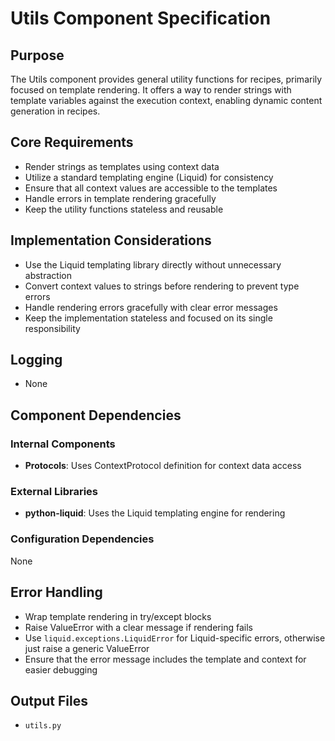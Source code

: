 # Utils Component Specification

## Purpose

The Utils component provides general utility functions for recipes, primarily focused on template rendering. It offers a way to render strings with template variables against the execution context, enabling dynamic content generation in recipes.

## Core Requirements

- Render strings as templates using context data
- Utilize a standard templating engine (Liquid) for consistency
- Ensure that all context values are accessible to the templates
- Handle errors in template rendering gracefully
- Keep the utility functions stateless and reusable

## Implementation Considerations

- Use the Liquid templating library directly without unnecessary abstraction
- Convert context values to strings before rendering to prevent type errors
- Handle rendering errors gracefully with clear error messages
- Keep the implementation stateless and focused on its single responsibility

## Logging

- None

## Component Dependencies

### Internal Components

- **Protocols**: Uses ContextProtocol definition for context data access

### External Libraries

- **python-liquid**: Uses the Liquid templating engine for rendering

### Configuration Dependencies

None

## Error Handling

- Wrap template rendering in try/except blocks
- Raise ValueError with a clear message if rendering fails
- Use `liquid.exceptions.LiquidError` for Liquid-specific errors, otherwise just raise a generic ValueError
- Ensure that the error message includes the template and context for easier debugging

## Output Files

- `utils.py`

